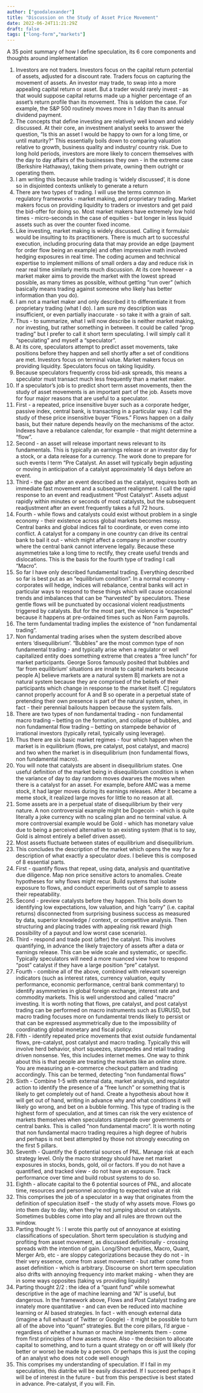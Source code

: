 ```yaml
---
author: ["goodalexander"]
title: "Discussion on the Study of Asset Price Movement"
date: 2022-06-24T11:21:29Z
draft: false
tags: ["long-form","markets"]
---
```

A 35 point summary of how I define speculation, its 6 core components and thoughts around implementation


1. Investors are not traders. Investors focus on the capital return potential of assets, adjusted for a discount rate. Traders focus on capturing the movement of assets. An investor may trade, to swap into a more appealing capital return or asset. But a trader would rarely invest - as that would suppose capital returns made up a higher percentage of an asset’s return profile than its movement. This is seldom the case. For example, the S&P 500 routinely moves more in 1 day than its annual dividend payment.
2. The concepts that define investing are relatively well known and widely discussed. At their core, an investment analyst seeks to answer the question, “Is this an asset I would be happy to own for a long time, or until maturity?” This essentially boils down to comparing valuation relative to growth, business quality and industry/ country risk. Due to long hold periods, investors are more likely to concern themselves with the day to day affairs of the businesses they own - in the extreme case (Berkshire Hathaway), taking them private, owning them outright or operating them.
3. I am writing this because while trading is ‘widely discussed’, it is done so in disjointed contexts unlikely to generate a return
4. There are two types of trading. I will use the terms common in regulatory frameworks - market making, and proprietary trading. Market makers focus on providing liquidity to traders or investors and get paid the bid-offer for doing so. Most market makers have extremely low hold times - micro-seconds in the case of equities - but longer in less liquid assets such as over the counter fixed income.
5. Like investing, market making is widely discussed. Calling it formulaic would be insulting to its practitioners. There is much art to successful execution, including procuring data that may provide an edge (payment for order flow being an example) and often impressive math involved hedging exposures in real time. The coding acumen and technical expertise to implement millions of small orders a day and reduce risk in near real time similarly merits much discussion. At its core however - a market maker aims to provide the market with the lowest spread possible, as many times as possible, without getting “run over” (which basically means trading against someone who likely has better information than you do).
6. I am not a market maker and only described it to differentiate it from proprietary trading (what I do). I am sure my description was insufficient, or even partially inaccurate - so take it with a grain of salt.
7. Thus - to summarize, what I will now describe is neither market making, nor investing, but rather something in between. It could be called “prop trading” but I prefer to call it short term speculating. I will simply call it “speculating” and myself a “speculator”.
8. At its core, speculators attempt to predict asset movements, take positions before they happen and sell shortly after a set of conditions are met. Investors focus on terminal value. Market makers focus on providing liquidity. Speculators focus on taking liquidity.
9. Because speculators frequently cross bid-ask spreads, this means a speculator must transact much less frequently than a market maker.
10. If a speculator’s job is to predict short term asset movements, then the study of asset movements is an important part of the job. Assets move for four major reasons that are useful to a speculator.
11. First - a repeated, price insensitive buyer such as a corporate hedger, passive index, central bank, is transacting in a particular way. I call the study of these price insensitive buyer “Flows.” Flows happen on a daily basis, but their nature depends heavily on the mechanisms of the actor. Indexes have a rebalance calendar, for example - that might determine a “flow”.
12. Second - an asset will release important news relevant to its fundamentals. This is typically an earnings release or an investor day for a stock, or a data release for a currency. The work done to prepare for such events I term “Pre Catalyst. An asset will typically begin adjusting or moving in anticipation of a catalyst approximately 14 days before an event.
13. Third - the gap after an event described as the catalyst, requires both an immediate fast movement and a subsequent realignment. I call the rapid response to an event and readjustment "Post Catalyst”. Assets adjust rapidly within minutes or seconds of most catalysts, but the subsequent readjustment after an event frequently takes a full 72 hours.
14. Fourth - while flows and catalysts could exist without problem in a single economy - their existence across global markets becomes messy. Central banks and global indices fail to coordinate, or even come into conflict. A catalyst for a company in one country can drive its central bank to bail it out - which might affect a company in another country where the central bank cannot intervene legally. Because these asymmetries take a long time to rectify, they create useful trends and dislocations. This is the basis for the fourth type of trading I call “Macro”.
15. So far I have only described fundamental trading. Everything described so far is best put as an “equilibrium condition”. In a normal economy - corporates will hedge, indices will rebalance, central banks will act in particular ways to respond to these things which will cause occasional trends and imbalances that can be “harvested” by speculators. These gentle flows will be punctuated by occasional violent readjustments triggered by catalysts. But for the most part, the violence is “expected” because it happens at pre-ordained times such as Non Farm payrolls.
16. The term fundamental trading implies the existence of “non fundamental trading”.
17. Non fundamental trading arises when the system described above enters ‘disequilibrium’. “Bubbles” are the most common type of non fundamental trading - and typically arise when a regulator or well capitalized entity does something extreme that creates a “free lunch” for market participants. George Soros famously posited that bubbles and ‘far from equilibrium’ situations are innate to capital markets because people A] believe markets are a natural system B] markets are not a natural system because they are comprised of the beliefs of their participants which change in response to the market itself. C] regulators cannot properly account for A and B so operate in a perpetual state of pretending their own presence is part of the natural system, when, in fact - their perennial bailouts happen because the system fails.
18. There are two types of non fundamental trading - non fundamental macro trading – betting on the formation, and collapse of bubbles, and non fundamental flow trading – betting on stampede behavior of irrational investors (typically retail, typically using leverage).
19. Thus there are six basic market regimes - four which happen when the market is in equilibrium (flows, pre catalyst, post catalyst, and macro) and two when the market is in disequilibrium (non fundamental flows, non fundamental macro).
20. You will note that catalysts are absent in disequilibrium states. One useful definition of the market being in disequilibrium condition is when the variance of day to day random moves dwarves the moves when there is a catalyst for an asset. For example, before AMC was a meme stock, it had larger moves during its earnings releases. After it became a meme stock, it realized large moves for little to no reason at all.
21. Some assets are in a perpetual state of disequilibrium by their very nature. A non controversial example might be Dogecoin - which is quite literally a joke currency with no scaling plan and no terminal value. A more controversial example would be Gold - which has monetary value due to being a perceived alternative to an existing system (that is to say, Gold is almost entirely a belief driven asset).
22. Most assets fluctuate between states of equilibrium and disequilibrium.
23. This concludes the description of the market which opens the way for a description of what exactly a speculator *does*. I believe this is composed of 8 essential parts.
24. First - quantify flows that repeat, using data, analysis and quantitative due diligence. Map non price sensitive actors to anomalies. Create hypotheses for why flows might recur. Build systems that isolate exposure to flows, and conduct experiments out of sample to assess their repeatability.
25. Second - preview catalysts before they happen. This boils down to identifying low expectations, low valuation, and high “carry” (i.e. capital returns) disconnected from surprising business success as measured by data, superior knowledge / context, or competitive analysis. Then structuring and placing trades with appealing risk reward (high possibility of a payout and low worst case scenario).
26. Third - respond and trade post (after) the catalyst. This involves quantifying, in advance the likely trajectory of assets after a data or earnings release. This can be wide scale and systematic, or specific. Typically speculators will need a more nuanced view how to respond “post” catalyst if they have a large position “pre” catalyst.
27. Fourth - combine all of the above, combined with relevant sovereign indicators (such as interest rates, currency valuation, equity performance, economic performance, central bank commentary) to identify asymmetries in global foreign exchange, interest rate and commodity markets. This is well understood and called “macro” investing. It is worth noting that flows, pre catalyst, and post catalyst trading can be performed on macro instruments such as EURUSD, but macro trading focuses more on fundamental trends likely to persist or that can be expressed asymmetrically due to the impossibility of coordinating global monetary and fiscal policy.
28. Fifth - identify repeated price movements that exist *outside* fundamental flows, pre-catalyst, post catalyst and macro trading. Typically this will involve herd behavior, short squeezes, stampedes and retail trading driven nonsense. Yes, this includes internet memes. One way to think about this is that people are treating the markets like an online store. You are measuring an e-commerce checkout pattern and trading accordingly. This can be termed, detecting “non fundamental flows”
29. Sixth - Combine 1-5 with external data, market analysis, and regulator action to identify the presence of a “free lunch” or something that is likely to get completely out of hand. Create a hypothesis about how it will get out of hand, writing in advance why and what conditions it will likely go wrong, and bet on a bubble forming. This type of trading is the highest form of speculation, and at times can risk the very existence of markets themselves when speculators stampede over governments or central banks. This is called “non fundamental macro”. It is worth noting that non fundamental macro trading requires a high degree of hubris and perhaps is not best attempted by those not strongly executing on the first 5 pillars.
30. Seventh - Quantify the 6 potential sources of PNL. Manage risk at each strategy level. Only the macro strategy should have net market exposures in stocks, bonds, gold, oil or factors. If you do not have a quantified, and tracked view - do not have an exposure. Track performance over time and build robust systems to do so.
31. Eighth - allocate capital to the 6 potential sources of PNL, and allocate time, resources and personnel according to expected value at risk
32. This comprises the job of a speculator in a way that originates from the definition of speculation itself - the study of why assets move. Flows go into them day to day, when they’re not jumping about on catalysts. Sometimes bubbles come into play and all rules are thrown out the window.
33. Parting thought ½ : I wrote this partly out of annoyance at existing classifications of speculation. Short term speculation is studying and profiting from asset movement, as discussed definitionally - crossing spreads with the intention of gain. Long/Short equities, Macro, Quant, Merger Arb, etc - are sloppy categorizations because they do not - in their very essence, come from asset movement - but rather come from asset definition - which is arbitrary. Discourse on short term speculation also drifts with annoying frequency into market making - when they are in some ways opposites (taking vs providing liquidity)
34. Parting thought 2/2 : the idea of a “quant fund” while somewhat descriptive in the age of machine learning and “AI” is useful, but dangerous. In the framework above, Flows and Post Catalyst trading are innately more quantitative - and can even be reduced into machine learning or AI based strategies. In fact - with enough external data (imagine a full exhaust of Twitter or Google) - it might be possible to turn all of the above into “quant” strategies. But the core pillars, I’d argue - regardless of whether a human or machine implements them - come from first principles of how assets move. Also - the decision to allocate capital to something, and to turn a quant strategy on or off will likely (for better or worse) be made by a person. Or perhaps this is just the coping of an analyst who does not code well enough
35. This comprises my understanding of speculation. If I fail in my speculation, this diatribe will be easily discarded. If I succeed perhaps it will be of interest in the future - but from this perspective is best stated in advance. Pre-catalyst, if you will. Fin.
